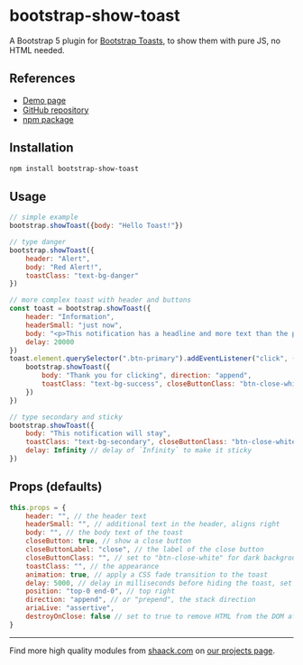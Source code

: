 # bootstrap-show-toast

A Bootstrap 5 plugin for [Bootstrap Toasts](https://getbootstrap.com/docs/5.3/components/toasts/), to show them with pure JS, no HTML needed.

## References

- [Demo page](https://shaack.com/projekte/bootstrap-show-toast)
- [GitHub repository](https://github.com/shaack/bootstrap-show-toast)
- [npm package](https://www.npmjs.com/package/bootstrap-show-toast)

## Installation

```sh
npm install bootstrap-show-toast
```

## Usage

```js
// simple example
bootstrap.showToast({body: "Hello Toast!"})

// type danger
bootstrap.showToast({
    header: "Alert",
    body: "Red Alert!",
    toastClass: "text-bg-danger"
})

// more complex toast with header and buttons
const toast = bootstrap.showToast({
    header: "Information",
    headerSmall: "just now",
    body: "<p>This notification has a headline and more text than the previous one.</p><div><button class='btn btn-primary me-1 btn-sm'>Click me</button><button class='btn btn-secondary btn-sm' data-bs-dismiss='toast'>Close</button></div>",
    delay: 20000
})
toast.element.querySelector(".btn-primary").addEventListener("click", () => {
    bootstrap.showToast({
        body: "Thank you for clicking", direction: "append", 
        toastClass: "text-bg-success", closeButtonClass: "btn-close-white"
    })
})

// type secondary and sticky
bootstrap.showToast({
    body: "This notification will stay", 
    toastClass: "text-bg-secondary", closeButtonClass: "btn-close-white", 
    delay: Infinity // delay of `Infinity` to make it sticky
})
```

## Props (defaults)

```js
this.props = {
    header: "", // the header text
    headerSmall: "", // additional text in the header, aligns right
    body: "", // the body text of the toast
    closeButton: true, // show a close button
    closeButtonLabel: "close", // the label of the close button
    closeButtonClass: "", // set to "btn-close-white" for dark backgrounds
    toastClass: "", // the appearance
    animation: true, // apply a CSS fade transition to the toast
    delay: 5000, //	delay in milliseconds before hiding the toast, set delay to `Infinity` to make it sticky
    position: "top-0 end-0", // top right
    direction: "append", // or "prepend", the stack direction
    ariaLive: "assertive",
    destroyOnClose: false // set to true to remove HTML from the DOM after dismissal
}
```

---

Find more high quality modules from [shaack.com](https://shaack.com)
on [our projects page](https://shaack.com/works).
